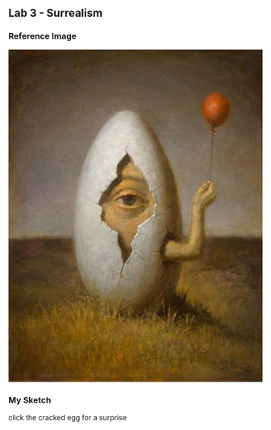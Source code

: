 ## Lab 3 - Surrealism

### Reference Image
![Image](eggman.jpg)

### My Sketch
click the cracked egg for a surprise
<script language="javascript" type="text/javascript" src="libraries/p5.js"></script>
<script language="javascript" type="text/javascript" src="sketch.js"></script>

